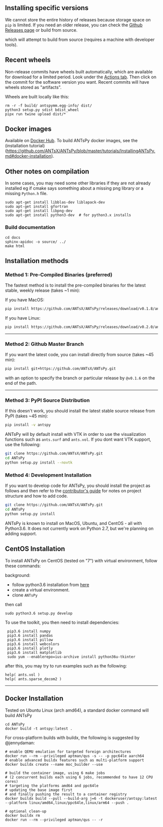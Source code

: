 ## Installing specific versions

We cannot store the entire history of releases because storage space on `pip` is limited. If you need an older release, you can check the [Github Releases page](https://github.com/ANTsX/ANTsPy/releases) or
build from source.

which will attempt to build from source (requires a machine with developer tools).

## Recent wheels

Non-release commits have wheels built automatically, which are available for download for a limited period.
Look under the [Actions tab](https://github.com/ANTsX/ANTsPy/actions). Then click on the commit for the software version you want.
Recent commits will have wheels stored as "artifacts".

Wheels are built locally like this:

```
rm -r -f build/ antspymm.egg-info/ dist/
python3 setup.py sdist bdist_wheel
pipx run twine upload dist/*
```

## Docker images

Available on [Docker Hub](https://hub.docker.com/repository/docker/antsx/antspy). To build
ANTsPy docker images, see the (installation tutorial)(https://github.com/ANTsX/ANTsPy/blob/master/tutorials/InstallingANTsPy.md#docker-installation).

## Other notes on compilation

In some cases, you may need some other libraries if they are not already installed eg if cmake says something about
a missing png library or a missing `Python.h` file.

```
sudo apt-get install libblas-dev liblapack-dev
sudo apt-get install gfortran
sudo apt-get install libpng-dev
sudo apt-get install python3-dev  # for python3.x installs
```

### Build documentation

```
cd docs
sphinx-apidoc -o source/ ../
make html
```

## Installation methods

### Method 1: Pre-Compiled Binaries (preferred)

The fastest method is to install the pre-compiled binaries for the latest
stable, weekly release (takes ~1 min):

If you have MacOS:

```bash
pip install https://github.com/ANTsX/ANTsPy/releases/download/v0.1.8/antspyx-0.1.8-cp37-cp37m-macosx_10_14_x86_64.whl
```

If you have Linux:

```bash
pip install https://github.com/ANTsX/ANTsPy/releases/download/v0.2.0/antspyx-0.2.0-cp37-cp37m-linux_x86_64.whl
```

---

### Method 2: Github Master Branch

If you want the latest code, you can install directly from source (takes ~45 min):

```bash
pip install git+https://github.com/ANTsX/ANTsPy.git
```

with an option to specify the branch or particular release by `@v0.1.6` on the end of the path.

---

### Method 3: PyPI Source Distribution

If this doesn't work, you should install the latest stable source release from PyPI (takes ~45 min):

```bash
pip install -v antspy
```

ANTsPy will by default install with VTK in order to use the visualization functions such as
`ants.surf` and `ants.vol`. If you dont want VTK support, use the following:

```bash
git clone https://github.com/ANTsX/ANTsPy.git
cd ANTsPy
python setup.py install --novtk
```

### Method 4: Development Installation

If you want to develop code for ANTsPy, you should install the project as follows and
then refer to the [contributor's guide](CONTRIBUTING.md) for notes on project structure
and how to add code.

```bash
git clone https://github.com/ANTsX/ANTsPy.git
cd ANTsPy
python setup.py install
```

ANTsPy is known to install on MacOS, Ubuntu, and CentOS - all with Python3.6. It does not
currently work on Python 2.7, but we're planning on adding support.

## CentOS Installation

To install ANTsPy on CentOS (tested on "7") with virtual environment,
follow these commands:

background:

- follow python3.6 installation from [here](https://www.digitalocean.com/community/tutorials/how-to-install-python-3-and-set-up-a-local-programming-environment-on-centos-7)
- create a virtual environment.
- clone `ANTsPy`

then call

```
sudo python3.6 setup.py develop
```

To use the toolkit, you then need to install dependencies:

```
 pip3.6 install numpy
 pip3.6 install pandas
 pip3.6 install pillow
 pip3.6 install webcolors
 pip3.6 install plotly
 pip3.6 install matplotlib
 sudo yum --enablerepo=ius-archive install python36u-tkinter
```

after this, you may try to run examples such as the following:

```
help( ants.vol )
help( ants.sparse_decom2 )
```

---

## Docker Installation

Tested on Ubuntu Linux (arch amd64), a standard docker command will build ANTsPy

```
cd ANTsPy
docker build -t antspy:latest .
```

For cross-platform builds with buildx, the following is suggested by @jennydaman:

```
# enable QEMU emulation for targeted foreign architectures
docker run --rm --privileged aptman/qus -s -- -p ppc64le aarch64
# enable advanced buildx features such as multi-platform support
docker buildx create --name moc_builder --use

# build the container image, using 6 make jobs
# (2 concurrent builds each using 6 jobs, recommended to have 12 CPU cores)
# targeting the platforms amd64 and ppc64le
# updating the base image first
# and finally pushing the result to a container registry
docker buildx build --pull --build-arg j=6 -t dockeruser/antspy:latest --platform linux/amd64,linux/ppc64le,linux/arm64 --push .

# optional clean-up
docker buildx rm
docker run --rm --privileged aptman/qus -- -r
```
